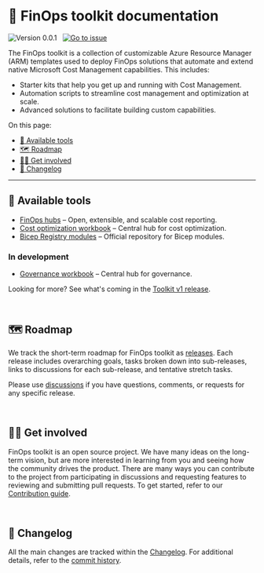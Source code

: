 # 📗 FinOps toolkit documentation

![Version 0.0.1](https://img.shields.io/badge/version-v0.0.1-darkgreen)
&nbsp;
[![Go to issue](https://img.shields.io/github/issues/detail/title/microsoft/cloud-hubs/104?label=roadmap)](https://github.com/microsoft/cloud-hubs/issues/104)

The FinOps toolkit is a collection of customizable Azure Resource Manager (ARM) templates used to deploy FinOps solutions that automate and extend native Microsoft Cost Management capabilities. This includes:

- Starter kits that help you get up and running with Cost Management.
- Automation scripts to streamline cost management and optimization at scale.
- Advanced solutions to facilitate building custom capabilities.

On this page:

- [🧰 Available tools](#-available-tools)
- [🗺️ Roadmap](#️-roadmap)
- [👩‍💻 Get involved](#-get-involved)
- [📜 Changelog](#-changelog)

---

## 🧰 Available tools

- [FinOps hubs](./finops-hub/README.md) – Open, extensible, and scalable cost reporting.
- [Cost optimization workbook](./optimization-workbook/README.md) – Central hub for cost optimization.
- [Bicep Registry modules](./bicep-registry/README.md) – Official repository for Bicep modules.

### In development

- [Governance workbook](./governance-workbook/README.md) – Central hub for governance.

Looking for more? See what's coming in the [Toolkit v1 release](https://github.com/microsoft/cloud-hubs/issues/104).

<br>

## 🗺️ Roadmap

We track the short-term roadmap for FinOps toolkit as [releases](https://github.com/microsoft/cloud-hubs/labels/Type%3A%20Release%20%F0%9F%9A%80). Each release includes overarching goals, tasks broken down into sub-releases, links to discussions for each sub-release, and tentative stretch tasks.

Please use [discussions](https://github.com/microsoft/cloud-hubs/discussions) if you have questions, comments, or requests for any specific release.

<br>

## 👩‍💻 Get involved

FinOps toolkit is an open source project. We have many ideas on the long-term vision, but are more interested in learning from you and seeing how the community drives the product. There are many ways you can contribute to the project from participating in discussions and requesting features to reviewing and submitting pull requests. To get started, refer to our [Contribution guide](../CONTRIBUTING.md).

<br>

## 📜 Changelog

All the main changes are tracked within the [Changelog](./changelog.md). For additional details, refer to the [commit history](https://github.com/microsoft/cloud-hubs/commits/main).
